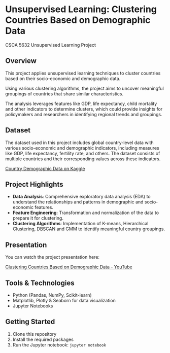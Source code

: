 # Unsupervised Learning: Clustering Countries Based on Demographic Data  
CSCA 5632 Unsupervised Learning Project

## Overview  
This project applies unsupervised learning techniques to cluster countries based on their socio-economic and demographic data. 

Using various clustering algorithms, the project aims to uncover meaningful groupings of countries that share similar characteristics. 

The analysis leverages features like GDP, life expectancy, child mortality and other indicators to determine clusters, which could provide insights for policymakers and researchers in identifying regional trends and groupings.

## Dataset  
The dataset used in this project includes global country-level data with various socio-economic and demographic indicators, including measures like GDP, life expectancy, fertility rate, and others. The dataset consists of multiple countries and their corresponding values across these indicators.

[Country Demographic Data on Kaggle](https://www.kaggle.com/datasets/rohan0301/unsupervised-learning-on-country-data/data)

## Project Highlights  
- **Data Analysis**: Comprehensive exploratory data analysis (EDA) to understand the relationships and patterns in demographic and socio-economic features.  
- **Feature Engineering**: Transformation and normalization of the data to prepare it for clustering.  
- **Clustering Algorithms**: Implementation of K-means, Hierarchical Clustering, DBSCAN and GMM to identify meaningful country groupings.  

## Presentation  
You can watch the project presentation here:  

[Clustering Countries Based on Demographic Data - YouTube](https://www.youtube.com/watch?v=your_video_link)

## Tools & Technologies  
- Python (Pandas, NumPy, Scikit-learn)  
- Matplotlib, Plotly & Seaborn for data visualization  
- Jupyter Notebooks

## Getting Started  
1. Clone this repository  
2. Install the required packages  
3. Run the Jupyter notebook: `jupyter notebook`

